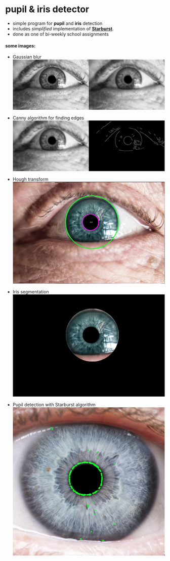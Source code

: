 # pupil & iris detector
 
- simple program for **pupil** and **iris** detection
- includes *simplified* implementation of [**Starburst**](http://www.diegm.uniud.it/bernardini/Laboratorio_Didattico/2015-2016/2016-Eye-Tracker/Starburst.pdf "Starburst paper").
- done as one of bi-weekly school assignments

#### some images:

- Gaussian blur<br>
![Gaussian blur](/docs/gaus_blur.png "Gaussian blur")

- Canny algorithm for finding edges<br>
![Canny algorithm for finding edges](/docs/canny.png "Canny algorithm")

- Hough transform<br>
![Hough transform](/docs/hough.png "Hough transform")

- Iris segmentation<br>
![Iris segmentation](/docs/iris_segmentation.png "Iris segmentation")

- Pupil detection with Starburst algorithm<br>
![Pupil detection with Starburst algorithm](/docs/sb_eye3.png "Pupil detection with Starburst algorithm")
